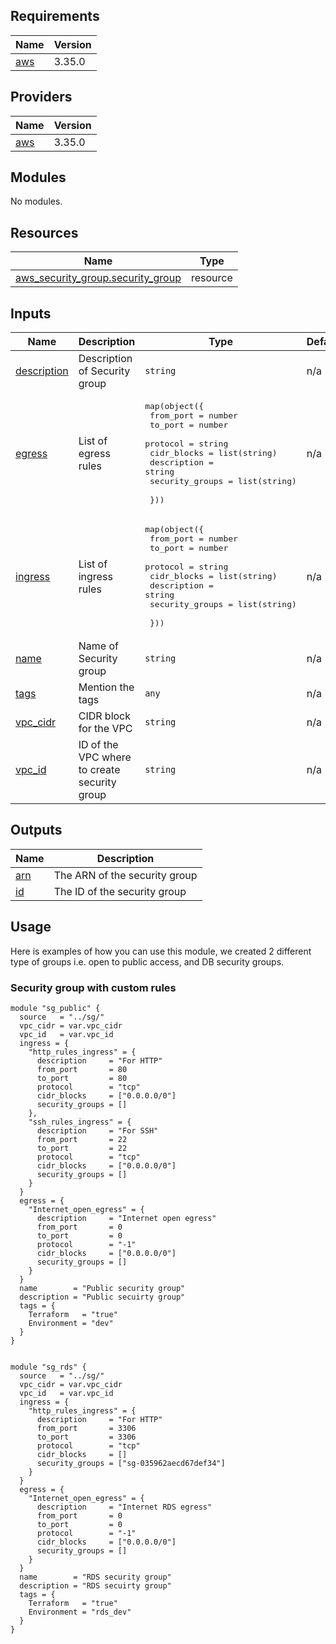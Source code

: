 ## Requirements

| Name | Version |
|------|---------|
| <a name="requirement_aws"></a> [aws](#requirement\_aws) | 3.35.0 |

## Providers

| Name | Version |
|------|---------|
| <a name="provider_aws"></a> [aws](#provider\_aws) | 3.35.0 |

## Modules

No modules.

## Resources

| Name | Type |
|------|------|
| [aws_security_group.security_group](https://registry.terraform.io/providers/hashicorp/aws/3.35.0/docs/resources/security_group) | resource |

## Inputs

| Name | Description | Type | Default | Required |
|------|-------------|------|---------|:--------:|
| <a name="input_description"></a> [description](#input\_description) | Description of Security group | `string` | n/a | yes |
| <a name="input_egress"></a> [egress](#input\_egress) | List of egress rules | <pre>map(object({<br>    from_port       = number<br>    to_port         = number<br>    protocol        = string<br>    cidr_blocks     = list(string)<br>    description     = string<br>    security_groups = list(string)<br><br>  }))</pre> | n/a | yes |
| <a name="input_ingress"></a> [ingress](#input\_ingress) | List of ingress rules | <pre>map(object({<br>    from_port       = number<br>    to_port         = number<br>    protocol        = string<br>    cidr_blocks     = list(string)<br>    description     = string<br>    security_groups = list(string)<br><br>  }))</pre> | n/a | yes |
| <a name="input_name"></a> [name](#input\_name) | Name of Security group | `string` | n/a | yes |
| <a name="input_tags"></a> [tags](#input\_tags) | Mention the tags | `any` | n/a | yes |
| <a name="input_vpc_cidr"></a> [vpc\_cidr](#input\_vpc\_cidr) | CIDR block for the VPC | `string` | n/a | yes |
| <a name="input_vpc_id"></a> [vpc\_id](#input\_vpc\_id) | ID of the VPC where to create security group | `string` | n/a | yes |

## Outputs

| Name | Description |
|------|-------------|
| <a name="output_arn"></a> [arn](#output\_arn) | The ARN of the security group |
| <a name="output_id"></a> [id](#output\_id) | The ID of the security group |

## Usage

Here is examples of how you can use this module, we created 2 different type of groups i.e. open to public access, and DB security groups.

### Security group with custom rules

```hcl
module "sg_public" {
  source   = "../sg/"
  vpc_cidr = var.vpc_cidr
  vpc_id   = var.vpc_id
  ingress = {
    "http_rules_ingress" = {
      description     = "For HTTP"
      from_port       = 80
      to_port         = 80
      protocol        = "tcp"
      cidr_blocks     = ["0.0.0.0/0"]
      security_groups = []
    },
    "ssh_rules_ingress" = {
      description     = "For SSH"
      from_port       = 22
      to_port         = 22
      protocol        = "tcp"
      cidr_blocks     = ["0.0.0.0/0"]
      security_groups = []
    }
  }
  egress = {
    "Internet_open_egress" = {
      description     = "Internet open egress"
      from_port       = 0
      to_port         = 0
      protocol        = "-1"
      cidr_blocks     = ["0.0.0.0/0"]
      security_groups = []
    }
  }
  name        = "Public security group"
  description = "Public secuirty group"
  tags = {
    Terraform   = "true"
    Environment = "dev"
  }
}


module "sg_rds" {
  source   = "../sg/"
  vpc_cidr = var.vpc_cidr
  vpc_id   = var.vpc_id
  ingress = {
    "http_rules_ingress" = {
      description     = "For HTTP"
      from_port       = 3306
      to_port         = 3306
      protocol        = "tcp"
      cidr_blocks     = []
      security_groups = ["sg-035962aecd67def34"]
    }
  }
  egress = {
    "Internet_open_egress" = {
      description     = "Internet RDS egress"
      from_port       = 0
      to_port         = 0
      protocol        = "-1"
      cidr_blocks     = ["0.0.0.0/0"]
      security_groups = []
    }
  }
  name        = "RDS security group"
  description = "RDS secuirty group"
  tags = {
    Terraform   = "true"
    Environment = "rds_dev"
  }
}

```




